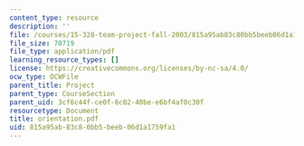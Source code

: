 ```yaml
---
content_type: resource
description: ''
file: /courses/15-328-team-project-fall-2003/815a95ab83c80bb5beeb06d1a1759fa1_orientation.pdf
file_size: 70719
file_type: application/pdf
learning_resource_types: []
license: https://creativecommons.org/licenses/by-nc-sa/4.0/
ocw_type: OCWFile
parent_title: Project
parent_type: CourseSection
parent_uid: 3cf6c44f-ce0f-6c02-40be-e6bf4af0c30f
resourcetype: Document
title: orientation.pdf
uid: 815a95ab-83c8-0bb5-beeb-06d1a1759fa1
---
```

